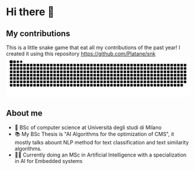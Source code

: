 # Hi there 👋

## My contributions
This is a little snake game that eat all my contributions of the past year!
I created it using this repository https://github.com/Platane/snk
![snake gif](https://github.com/agoniko/agoniko/blob/output/github-contribution-grid-snake.svg)

## About me
- :brain: BSc of computer science at Università degli studi di Milano
- :books: My BSc Thesis is "AI Algorithms for the optimization of CMS", it mostly talks abount NLP method for text classification and text similarity algorithms.
- :scientist: Currently doing an MSc in Artificial Intelligence with a specialization in AI for Embedded systems


<!--
**agoniko/agoniko** is a ✨ _special_ ✨ repository because its `README.md` (this file) appears on your GitHub profile.

Here are some ideas to get you started:

- 🔭 I’m currently working on ...
- 🌱 I’m currently learning ...
- 👯 I’m looking to collaborate on ...
- 🤔 I’m looking for help with ...
- 💬 Ask me about ...
- 📫 How to reach me: ...
- 😄 Pronouns: ...
- ⚡ Fun fact: ...
-->

